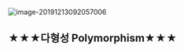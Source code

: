 ![image-20191213092057006](C:\Users\sec\AppData\Roaming\Typora\typora-user-images\image-20191213092057006.png)

## ★★★다형성 Polymorphism★★★

